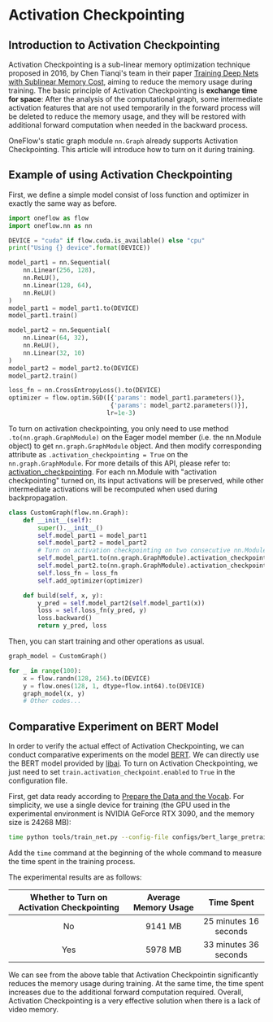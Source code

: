 # Activation Checkpointing

## Introduction to Activation Checkpointing 

Activation Checkpointing is a sub-linear memory optimization technique proposed in 2016, by Chen Tianqi's team in their paper [Training Deep Nets with Sublinear Memory Cost](https://arxiv.org/abs/1604.06174), aiming to reduce the memory usage during training. The basic principle of Activation Checkpointing is **exchange time for space**: After the analysis of the computational graph, some intermediate activation features that are not used temporarily in the forward process will be deleted to reduce the memory usage, and they will be restored with additional forward computation when needed in the backward process.

OneFlow's static graph module `nn.Graph` already supports Activation Checkpointing. This article will introduce how to turn on it during training.

## Example of using Activation Checkpointing

First, we define a simple model consist of loss function and optimizer in exactly the same way as before.

```python
import oneflow as flow
import oneflow.nn as nn

DEVICE = "cuda" if flow.cuda.is_available() else "cpu"
print("Using {} device".format(DEVICE))

model_part1 = nn.Sequential(
    nn.Linear(256, 128), 
    nn.ReLU(),
    nn.Linear(128, 64),
    nn.ReLU()
)
model_part1 = model_part1.to(DEVICE)
model_part1.train()

model_part2 = nn.Sequential(
    nn.Linear(64, 32), 
    nn.ReLU(),
    nn.Linear(32, 10)
)
model_part2 = model_part2.to(DEVICE)
model_part2.train()

loss_fn = nn.CrossEntropyLoss().to(DEVICE)
optimizer = flow.optim.SGD([{'params': model_part1.parameters()},
                            {'params': model_part2.parameters()}],
                           lr=1e-3)
```

To turn on activation checkpointing, you only need to use method `.to(nn.graph.GraphModule)` on the Eager model member (i.e. the nn.Module object) to get `nn.graph.GraphModule` object. And then modify corresponding attribute as `.activation_checkpointing = True` on the `nn.graph.GraphModule`. For more details of this API, please refer to: [activation_checkpointing](https://oneflow.readthedocs.io/en/v0.8.1/generated/oneflow.nn.graph.block_config.BlockConfig.activation_checkpointing.html). For each nn.Module with "activation checkpointing" turned on, its input activations will be preserved, while other intermediate activations will be recomputed when used during backpropagation.

```python
class CustomGraph(flow.nn.Graph):
    def __init__(self):
        super().__init__()
        self.model_part1 = model_part1
        self.model_part2 = model_part2
        # Turn on activation checkpointing on two consecutive nn.Module
        self.model_part1.to(nn.graph.GraphModule).activation_checkpointing = True
        self.model_part2.to(nn.graph.GraphModule).activation_checkpointing = True
        self.loss_fn = loss_fn
        self.add_optimizer(optimizer)

    def build(self, x, y):
        y_pred = self.model_part2(self.model_part1(x))
        loss = self.loss_fn(y_pred, y)
        loss.backward()
        return y_pred, loss
```

Then, you can start training and other operations as usual.

```python
graph_model = CustomGraph()

for _ in range(100):
    x = flow.randn(128, 256).to(DEVICE)
    y = flow.ones(128, 1, dtype=flow.int64).to(DEVICE)
    graph_model(x, y)
    # Other codes...
```

##  Comparative Experiment on BERT Model

In order to verify the actual effect of Activation Checkpointing, we can conduct comparative experiments on the model [BERT](https://arxiv.org/abs/1810.04805). We can directly use the BERT model provided by [libai](https://github.com/Oneflow-Inc/libai). To turn on Activation Checkpointing, we just need to set `train.activation_checkpoint.enabled` to `True` in the configuration file.

First, get data ready according to [Prepare the Data and the Vocab](https://libai.readthedocs.io/en/latest/tutorials/get_started/quick_run.html#prepare-the-data-and-the-vocab). For simplicity, we use a single device for training (the GPU used in the experimental environment is NVIDIA GeForce RTX 3090, and the memory size is 24268 MB):

```bash
time python tools/train_net.py --config-file configs/bert_large_pretrain.py
```

Add the `time` command at the beginning of the whole command to measure the time spent in the training process.

The experimental results are as follows:

| Whether to Turn on Activation Checkpointing | Average Memory Usage| Time Spent |
|:-----------------------------:|:-------:|:---------:|
| No | 9141 MB | 25 minutes 16 seconds |
| Yes | 5978 MB | 33 minutes 36 seconds |

We can see from the above table that Activation Checkpointin significantly reduces the memory usage during training. At the same time, the time spent increases due to the additional forward computation required. Overall, Activation Checkpointing is a very effective solution when there is a lack of video memory.
